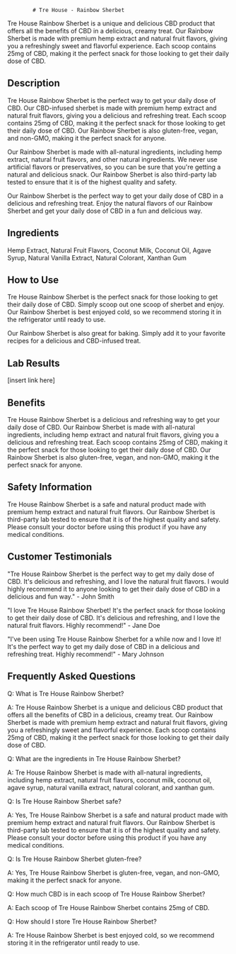 
            # Tre House - Rainbow Sherbet

Tre House Rainbow Sherbet is a unique and delicious CBD product that offers all the benefits of CBD in a delicious, creamy treat. Our Rainbow Sherbet is made with premium hemp extract and natural fruit flavors, giving you a refreshingly sweet and flavorful experience. Each scoop contains 25mg of CBD, making it the perfect snack for those looking to get their daily dose of CBD.

## Description

Tre House Rainbow Sherbet is the perfect way to get your daily dose of CBD. Our CBD-infused sherbet is made with premium hemp extract and natural fruit flavors, giving you a delicious and refreshing treat. Each scoop contains 25mg of CBD, making it the perfect snack for those looking to get their daily dose of CBD. Our Rainbow Sherbet is also gluten-free, vegan, and non-GMO, making it the perfect snack for anyone.

Our Rainbow Sherbet is made with all-natural ingredients, including hemp extract, natural fruit flavors, and other natural ingredients. We never use artificial flavors or preservatives, so you can be sure that you're getting a natural and delicious snack. Our Rainbow Sherbet is also third-party lab tested to ensure that it is of the highest quality and safety.

Our Rainbow Sherbet is the perfect way to get your daily dose of CBD in a delicious and refreshing treat. Enjoy the natural flavors of our Rainbow Sherbet and get your daily dose of CBD in a fun and delicious way.

## Ingredients

Hemp Extract, Natural Fruit Flavors, Coconut Milk, Coconut Oil, Agave Syrup, Natural Vanilla Extract, Natural Colorant, Xanthan Gum

## How to Use

Tre House Rainbow Sherbet is the perfect snack for those looking to get their daily dose of CBD. Simply scoop out one scoop of sherbet and enjoy. Our Rainbow Sherbet is best enjoyed cold, so we recommend storing it in the refrigerator until ready to use.

Our Rainbow Sherbet is also great for baking. Simply add it to your favorite recipes for a delicious and CBD-infused treat.

## Lab Results

[insert link here]

## Benefits

Tre House Rainbow Sherbet is a delicious and refreshing way to get your daily dose of CBD. Our Rainbow Sherbet is made with all-natural ingredients, including hemp extract and natural fruit flavors, giving you a delicious and refreshing treat. Each scoop contains 25mg of CBD, making it the perfect snack for those looking to get their daily dose of CBD. Our Rainbow Sherbet is also gluten-free, vegan, and non-GMO, making it the perfect snack for anyone.

## Safety Information

Tre House Rainbow Sherbet is a safe and natural product made with premium hemp extract and natural fruit flavors. Our Rainbow Sherbet is third-party lab tested to ensure that it is of the highest quality and safety. Please consult your doctor before using this product if you have any medical conditions.

## Customer Testimonials

"Tre House Rainbow Sherbet is the perfect way to get my daily dose of CBD. It's delicious and refreshing, and I love the natural fruit flavors. I would highly recommend it to anyone looking to get their daily dose of CBD in a delicious and fun way." - John Smith

"I love Tre House Rainbow Sherbet! It's the perfect snack for those looking to get their daily dose of CBD. It's delicious and refreshing, and I love the natural fruit flavors. Highly recommend!" - Jane Doe

"I've been using Tre House Rainbow Sherbet for a while now and I love it! It's the perfect way to get my daily dose of CBD in a delicious and refreshing treat. Highly recommend!" - Mary Johnson

## Frequently Asked Questions

Q: What is Tre House Rainbow Sherbet?

A: Tre House Rainbow Sherbet is a unique and delicious CBD product that offers all the benefits of CBD in a delicious, creamy treat. Our Rainbow Sherbet is made with premium hemp extract and natural fruit flavors, giving you a refreshingly sweet and flavorful experience. Each scoop contains 25mg of CBD, making it the perfect snack for those looking to get their daily dose of CBD.

Q: What are the ingredients in Tre House Rainbow Sherbet?

A: Tre House Rainbow Sherbet is made with all-natural ingredients, including hemp extract, natural fruit flavors, coconut milk, coconut oil, agave syrup, natural vanilla extract, natural colorant, and xanthan gum.

Q: Is Tre House Rainbow Sherbet safe?

A: Yes, Tre House Rainbow Sherbet is a safe and natural product made with premium hemp extract and natural fruit flavors. Our Rainbow Sherbet is third-party lab tested to ensure that it is of the highest quality and safety. Please consult your doctor before using this product if you have any medical conditions.

Q: Is Tre House Rainbow Sherbet gluten-free?

A: Yes, Tre House Rainbow Sherbet is gluten-free, vegan, and non-GMO, making it the perfect snack for anyone.

Q: How much CBD is in each scoop of Tre House Rainbow Sherbet?

A: Each scoop of Tre House Rainbow Sherbet contains 25mg of CBD.

Q: How should I store Tre House Rainbow Sherbet?

A: Tre House Rainbow Sherbet is best enjoyed cold, so we recommend storing it in the refrigerator until ready to use.
